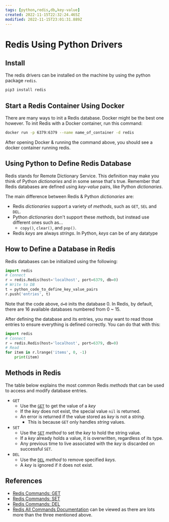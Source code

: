 ```yaml
---
tags: [python,redis,db,key-value]
created: 2022-11-15T22:32:24.465Z
modified: 2022-11-15T23:01:31.889Z
---
```

# Redis Using Python Drivers

## Install

The redis drivers can be installed on the machine by using the python package `redis`.

```py
pip3 install redis
```

## Start a Redis Container Using Docker

There are many ways to init a Redis database. Docker might be the best one however. To init Redis with a Docker container, run this command:

```sh
docker run -p 6379:6379 --name name_of_container -d redis
```

After opening Docker & running the command above, you should see a docker container running redis.

## Using Python to Define Redis Database

Redis stands for Remote Dictionary Service. This definition may make you think of Python *dictionaries* and in some sense that's true. Remember that Redis databases are defined using *key-value* pairs, like Python *dictionaries*.

The main difference between Redis & Python *dictionaries* are:

* Redis *dictionaries* support a variety of *methods*, such as `GET`, `SEL` and `DEL`.
* Python *dictionaries* don't support these *methods*, but instead use different ones such as...
  * `copy()`, `clear()`, and `pop()`.
* Redis *keys* are always *strings*. In Python, *keys* can be of any datatype

## How to Define a Database in Redis

Redis databases can be initialized using the following:

```py
import redis
# Connect
r = redis.Redis(host='localhost', port=6379, db=0)
# Write to DB
t = python_code_to_define_key_value_pairs
r.push('entries', t)
```

Note that the code above, `d=0` inits the database 0. In Redis, by default, there are 16 available databases numbered from 0 ~ 15.

After defining the database and its entries, you may want to read those entries to ensure everything is defined correctly. You can do that with this:

```py
import redis
# Connect
r = redis.Redis(host='localhost', port=6379, db=0)
# Read
for item in r.lrange('items', 0, -1)
    print(item)
```

## Methods in Redis

The table below explains the most common Redis *methods* that can be used to access and modify database entries.

* `GET`
  * Use the [`GET`][redis-get] to get the value of a *key*
  * If the *key* does not exist, the special value `nil` is returned.
  * An error is returned if the value stored as *key* is not a *string*.
    * This is because `GET` only handles *string* values.
* `SET`
  * Use the [`SET`][redis-set] *method* to set the *key* to hold the string value.
  * If a *key* already holds a value, it is overwritten, regardless of its type.
  * Any previous time to live associated with the *key* is discarded on successful `SET`.
* `DEL`
  * Use the [`DEL`][redis-del] *method* to remove specified *keys*.
  * A *key* is ignored if it does not exist.

## References

* [Redis Commands: GET][redis-get]
* [Redis Commands: SET][redis-set]
* [Redis Commands: DEL][redis-del]
* [Redis All Commands Documentation][redis-all-cmd] can be viewed as there are lots more than the three mentioned above.

<!-- Hidden References -->

[redis-get]: https://redis.io/commands/get "Redis Commands: GET"
[redis-set]: https://redis.io/commands/set "Redis Commands: SET"
[redis-del]: https://redis.io/commands/del "Redis Commands: DEL"
[redis-all-cmd]: https://redis.io/commands/ "Redis Commands (all)"
